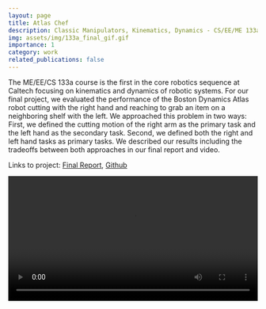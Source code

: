 ```yaml
---
layout: page
title: Atlas Chef 
description: Classic Manipulators, Kinematics, Dynamics - CS/EE/ME 133a 
img: assets/img/133a_final_gif.gif
importance: 1
category: work
related_publications: false
---
```


The ME/EE/CS 133a course is the first in the core robotics sequence at Caltech focusing on kinematics and dynamics of robotic systems. 
For our final project, we evaluated the performance of the Boston Dynamics Atlas robot cutting with the right hand and reaching 
to grab an item on a neighboring shelf with the left. We approached this problem in two ways: First, we defined the cutting motion of the 
right arm as the primary task and the left hand as the secondary task. Second, we defined both the right 
and left hand tasks as primary tasks. We described our results including the tradeoffs between both approaches in our final report and video.

<p>Links to project: 
    <a href="/assets/pdf/ME133a_FinalProject.pdf" target="_blank">Final Report</a>,
    <a href="https://github.com/avi-patel1/ME133a" target="_blank">Github</a>
</p>  

 <!-- <a href="/files/ME133a_FinalProject.pdf" target="_blank">Final Report</a>,
<a href="https://github.com/avi-patel1/ME133a" target="_blank">Github</a> -->

<video width="100%" controls>
    <source src="/assets/video/133a_final.mp4" type="video/mp4">
    Your browser does not support the video tag.
</video>

<!-- <iframe style="width:100%; height:500px;" src="https://www.youtube.com/embed/2wi1nkayAvE"></iframe> -->

